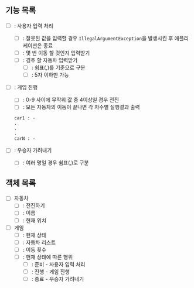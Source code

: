 ## 기능 목록

- [ ] : 사용자 입력 처리
  - [ ] : 잘못된 값을 입력할 경우 `IllegalArgumentException`을 발생시킨 후 애플리케이션은 종료
  - [ ] : 몇 번 이동 할 것인지 입력받기 
  - [ ] : 경주 할 자동차 입력받기
    - [ ] : 쉼표(,)를 기준으로 구분
    - [ ] : 5자 이하만 가능

- [ ] : 게임 진행 
  - [ ] : 0-9 사이에 무작위 값 중 4이상일 경우 전진
  - [ ] : 모든 자동차의 이동이 끝나면 각 차수별 실행결과 출력

  ``` 
  car1 : -
  .
  .
  .
  carN : -
  ```

- [ ] : 우승자 가려내기
  - [ ] : 여러 명일 경우 쉼표(,)로 구분

## 객체 목록
- [ ] 자동차
  - [ ] : 전진하기
  - [ ] : 이름
  - [ ] : 현재 위치
- [ ] 게임
  - [ ] : 현재 상태
  - [ ] : 자동차 리스트
  - [ ] : 이동 횟수
  - [ ] : 현재 상태에 따른 행위
    - [ ] : 준비 - 사용자 입력 처리
    - [ ] : 진행 - 게임 진행
    - [ ] : 종료 - 우승자 가려내기